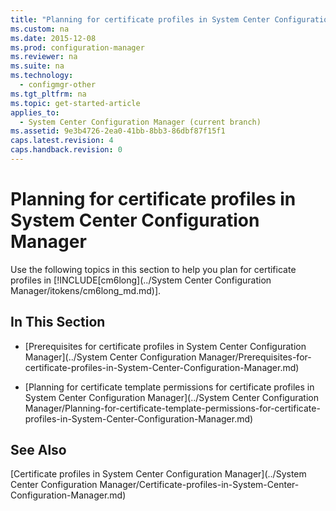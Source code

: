 ```yaml
---
title: "Planning for certificate profiles in System Center Configuration Manager"
ms.custom: na
ms.date: 2015-12-08
ms.prod: configuration-manager
ms.reviewer: na
ms.suite: na
ms.technology: 
  - configmgr-other
ms.tgt_pltfrm: na
ms.topic: get-started-article
applies_to: 
  - System Center Configuration Manager (current branch)
ms.assetid: 9e3b4726-2ea0-41bb-8bb3-86dbf87f15f1
caps.latest.revision: 4
caps.handback.revision: 0
---
```

# Planning for certificate profiles in System Center Configuration Manager
Use the following topics in this section to help you plan for certificate profiles in [!INCLUDE[cm6long](../System Center Configuration Manager/itokens/cm6long_md.md)].  
  
## In This Section  
  
-   [Prerequisites for certificate profiles in System Center Configuration Manager](../System Center Configuration Manager/Prerequisites-for-certificate-profiles-in-System-Center-Configuration-Manager.md)  
  
-   [Planning for certificate template permissions for certificate profiles in System Center Configuration Manager](../System Center Configuration Manager/Planning-for-certificate-template-permissions-for-certificate-profiles-in-System-Center-Configuration-Manager.md)  
  
## See Also  
 [Certificate profiles in System Center Configuration Manager](../System Center Configuration Manager/Certificate-profiles-in-System-Center-Configuration-Manager.md)